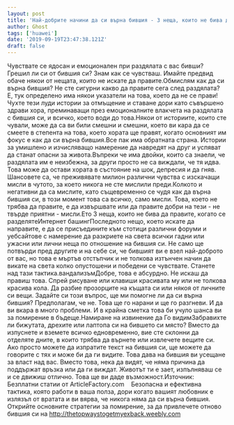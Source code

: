 ```yaml
---
layout: post
title: 'Най-добрите начини да си върна бившия - 3 неща, които не бива да правите, когато се разпадате'
author: Ghost
tags: ['huawei']
date: '2019-09-19T23:47:38.121Z'
draft: false
---
```


Чувствате се ядосан и емоционален при раздялата с вас бивши? Грешил ли си от бившия си? Знам как се чувстваш. Имайте предвид обаче някои от нещата, които не искате да правите.Обмислям как да си върна бившия? Не сте сигурни какво да правите сега след раздялата? Е, тук определено има някои указатели на това, което да не се прави! Чухте тези луди истории за отмъщение и ставане дори като съвършено здрави хора, преминаващи през емоционалните влакчета на раздялата с бившия си, и всичко, което води до това.Някои от историите, които сте чували, може да са ви били смешни и смешни, което ви кара да се смеете в степента на това, което хората ще правят, когато основният им фокус е как да си върна бившия.Все пак има обратната страна. Истории за умишлено и изчисляващо намерение да навредят на друг и успяват да станат опасни за живота.Въпреки че има двойки, които са знаели, че раздялата им е неизбежна, за други просто не са виждали, че тя идва. Това може да остави хората в състояние на шок, депресия и да гняв. Шансовете са, че преживявате милион различни чувства с изскачащи мисли в чутото, за което никога не сте мислили преди.Колкото и негативни да са мислите, като същевременно се чудя как да върна бившия си, в този момент това са всичко, само мисли. Това, което не трябва да правите, е да извършвате или да правите добри на тези - не твърде приятни - мисли.Ето 3 неща, които не бива да правите, когато се разделятеИнтернет башингПоследното нещо, което искате да направите, е да се присъедините към стотици различни форуми и уебсайтове с намерение да разкриете на света всички гадни или ужасни или лични неща по отношение на бившия си. Не само ще потвърди пред другите и на себе си, че бившият ви е взел най-доброто от вас, но това е мъртъв отстъпчик и не толкова изтънчен начин да викате на света колко опустошени и победени се чувствате. Станете над тази тактика.вандализъмДобре, това е абсурдно. Не искаш да правиш това. Спрей рисуване или клавиши красивата му или не толкова красива кола. Да разбие прозорците на къщата си или някоя от личните си вещи. Задайте си този въпрос, ще ми помогне ли да си върна бившия? Предполагам, че не. Това ще го нарани и ще го разгневи. И да ви вкара в много проблеми. И в крайна сметка това би учуло шанса ви за помирение в бъдеще.Намиране на извинение да Го видимЗабравихте ли бижутата, дрехите или лаптопа си на бившето си място? Вместо да изпуснете и вземете всичко едновременно, вие сте склонни да отделяте дните, в които трябва да върнете или извлечете вещите си. Ако просто можете да изпратите текст на бившия си, ще можете да говорите с тях и може би да ги видите. Това дава на бившия ви усещане за власт над вас. Вместо това, нека да видят, че няма причина да поддържат връзка или да ги виждат. Животът ти е зает, изпълняваш се и се движиш отлично. Това ще ви даде възможност.Източник: Безплатни статии от ArticleFactory.com    Безопасна и ефективна тактика, която работи в ваша полза, дори когато вашият любовник е излязъл от вратата и ви вярва, че никога няма да си върна бившия. Открийте основните стратегии за помирение, за да привлечете отново бившия си на http://thetopwaystogetmyexback.weebly.com
